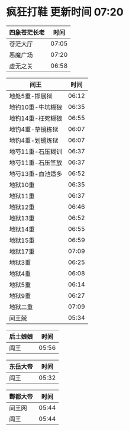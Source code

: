 # 疯狂打鞋 更新时间 07:20

| 四象苍茫长老   | 时间    |
|--------|-------|
| 苍茫大厅 | 07:05 |
| 恶魔广场 | 07:20 |
| 虚无之关 | 06:58 |

| 间王   | 时间    |
|--------|-------|
| 地处5重-邯展狱 | 06:12 |
| 地钓10重-牛坑糊狼 | 06:35 |
| 地钓14重-枉死糊狼 | 06:55 |
| 地钓4重-草镜栋狱 | 06:07 |
| 地钓4重-划镜炼狱 | 06:07 |
| 地芍11重-石压糊训 | 06:37 |
| 地芍11重-石压竺放 | 06:37 |
| 地芍13重-血池适多 | 06:52 |
| 地狱10重 | 06:35 |
| 地狱11重 | 06:37 |
| 地狱12重 | 06:46 |
| 地狱13重 | 06:52 |
| 地狱14重 | 06:55 |
| 地狱15重 | 06:59 |
| 地狱17重 | 07:09 |
| 地狱3重 | 06:25 |
| 地狱4重 | 06:08 |
| 地狱5重 | 06:14 |
| 地狱9重 | 06:27 |
| 地狱二重 | 07:09 |
| 间王兢 | 05:34 |

| 后土娘娘   | 时间    |
|--------|-------|
| 阎王 | 05:56 |

| 东岳大帝   | 时间    |
|--------|-------|
| 阎王 | 05:32 |

| 酆都大帝   | 时间    |
|--------|-------|
| 间王网 | 05:44 |
| 阎王 | 05:44 |